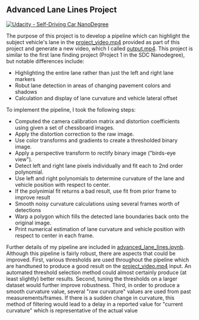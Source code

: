 ## Advanced Lane Lines Project
[![Udacity - Self-Driving Car NanoDegree](https://s3.amazonaws.com/udacity-sdc/github/shield-carnd.svg)](http://www.udacity.com/drive)

The purpose of this project is to develop a pipeline which can highlight the subject vehicle's lane in the [project_video.mp4](./project_video.mp4) provided as part of this project and generate a new video, which I called [output.mp4](./output.mp4). This project is similar to the first lane finding project (Project 1 in the SDC Nanodegree), but notable differences include:

* Highlighting the entire lane rather than just the left and right lane markers
* Robut lane detection in areas of changing pavement colors and shadows
* Calculation and display of lane curvature and vehicle lateral offset

To implement the pipeline, I took the following steps:

* Computed the camera calibration matrix and distortion coefficients using given a set of chessboard images.
* Apply the distortion correction to the raw image.  
* Use color transforms and gradients to create a thresholded binary image.
* Apply a perspective transform to rectify binary image ("birds-eye view"). 
* Detect left and right lane pixels individually and fit each to 2nd order polynomial.
* Use left and right polynomials to determine curvature of the lane and vehicle position with respect to center.
* If the polynimial fit returns a bad result, use fit from prior frame to improve result
* Smooth noisy curvature calculations using several frames worth of detections
* Warp a polygon which fills the detected lane boundaries back onto the original image.
* Print numerical estimation of lane curvature and vehicle position with respect to center in each frame.

Further details of my pipeline are included in [advanced_lane_lines.ipynb](./advanced_lane_lines.ipynb). Although this pipeline is fairly robust, there are aspects that could be improved. First, various thresholds are used throughout the pipeline which are handtuned to produce a good result on the [project_video.mp4](./project_video.mp4) input. An automated threshold selection method could almost certainly produce (at least slightly) better results. Second, tuning the thresholds on a larger dataset would further improve robustness. Third, in order to produce a smooth curvature value, several "raw curvature" values are used from past measurements/frames. If there is a sudden change in curvature, this method of filtering would lead to a delay in a reported value for "current curvature" which is representative of the actual value
